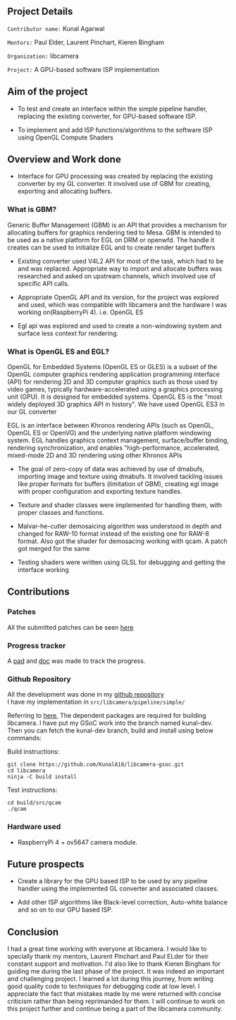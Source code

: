## Project Details

`Contributor name:` Kunal Agarwal   

`Mentors:` Paul Elder, Laurent Pinchart, Kieren Bingham 

`Organization:` libcamera   

`Project:` A GPU-based software ISP implementation

## Aim of the project

- To test and create an interface within the simple pipeline handler, replacing the existing converter, for GPU-based software ISP.

- To implement and add ISP functions/algorithms to the software ISP using OpenGL Compute Shaders

## Overview and Work done

- Interface for GPU processing was created by replacing the existing converter by my GL converter. It involved use of GBM for creating, exporting and allocating buffers.

### What is GBM?    
Generic Buffer Management (GBM) is an API that provides a mechanism for allocating buffers for graphics rendering tied to Mesa. GBM is intended to be used as a native platform for EGL on DRM or openwfd. The handle it creates can be used to initialize EGL and to create render target buffers

- Existing converter used V4L2 API for most of the task, which had to be and was replaced. Appropriate way to import and allocate buffers was researched and asked on upstream channels, which involved use of specific API calls.

- Appropriate OpenGL API and its version, for the project was explored and used, which was compatible with libcamera and the hardware I was working on(RaspberryPi 4). i.e. OpenGL ES

- Egl api was explored and used to create a non-windowing system and surface less context for rendering.

### What is OpenGL ES and EGL?    
OpenGL for Embedded Systems (OpenGL ES or GLES) is a subset of the OpenGL computer graphics rendering application programming interface (API) for rendering 2D and 3D computer graphics such as those used by video games, typically hardware-accelerated using a graphics processing unit (GPU). It is designed for embedded systems. OpenGL ES is the "most widely deployed 3D graphics API in history".
We have used OpenGL ES3 in our GL converter

EGL is an interface between Khronos rendering APIs (such as OpenGL, OpenGL ES or OpenVG) and the underlying native platform windowing system. EGL handles graphics context management, surface/buffer binding, rendering synchronization, and enables "high-performance, accelerated, mixed-mode 2D and 3D rendering using other Khronos APIs

- The goal of zero-copy of data was achieved by use of dmabufs, importing image and texture using dmabufs. It involved tackling issues like proper formats for buffers (limitation of GBM), creating egl image with proper configuration and exporting texture handles.

- Texture and shader classes were implemented for handling them, with proper classes and functions.

- Malvar-he-cutler demosaicing algorithm was understood in depth and changed for RAW-10 format instead of the existing one for RAW-8 format. Also got the shader for demosacing working with qcam. A patch got merged for the same

- Testing shaders were written using GLSL for debugging and getting the interface working

## Contributions

### Patches
All the submitted patches can be seen [here](https://patchwork.libcamera.org/project/libcamera/list/?series=&submitter=116&state=*&q=&archive=both&delegate=)

### Progress tracker

A [pad](https://pad.libcamera.org/code/#/2/code/edit/PQ4jhJAUUG+b97uPfqMfX8gR/) and [doc](https://docs.google.com/document/d/1TC_eCvXlilo2jxdJkw_JjTwy8ZhDDd55QYaZ9mEBpSo/edit) was made to track the progress.

### Github Repository
All the development was done in my [github repository](https://github.com/KunalA18/libcamera-gsoc/tree/kunal-dev)   
I have my implementation in `src/libcamera/pipeline/simple/`

Referring to [here](https://libcamera.org/getting-started.html), The dependent packages are required for building libcamera. I have put my GSoC work into the branch named kunal-dev. Then you can fetch the kunal-dev branch, build and install using below commands:

Build instructions:
```
git clone https://github.com/KunalA18/libcamera-gsoc.git
cd libcamera
ninja -C build install
```
Test instructions:
```
cd build/src/qcam
./qcam
```
### Hardware used
- RaspberryPi 4 + ov5647 camera module.


## Future prospects

- Create a library for the GPU based ISP to be used by any pipeline handler using the implemented GL converter and associated classes.

- Add other ISP algorithms like Black-level correction, Auto-white balance and so on to our GPU based ISP.

## Conclusion

I had a great time working with everyone at libcamera. I would like to specially thank my mentors, Laurent Pinchart and Paul ELder for their constant support and motivation. I'd also like to thank Kieren Bingham for guiding me during the last phase of the project. It was indeed an important and challenging project. I learned a lot during this journey, from writing good quality code to techniques for debugging code at low level. I appreciate the fact that mistakes made by me were returned with concise criticism rather than being reprimanded for them. I will continue to work on this project further and continue being a part of the libcamera community.
